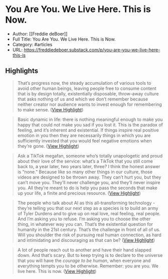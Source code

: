 # You Are You. We Live Here. This is Now.

- Author: [[Freddie deBoer]]
- Full Title: You Are You. We Live Here. This is Now.
- Category: #articles
- URL: https://freddiedeboer.substack.com/p/you-are-you-we-live-here-this-is

## Highlights

> That’s progress now, the steady accumulation of various tools to avoid other human beings, leaving people free to consume content that is by design totally, existentially disposable, throw-away culture that asks nothing of us and which we don’t remember because neither creator nor audience wants to invest enough for remembering to make sense. ([View Highlight](https://read.readwise.io/read/01gxagp1eebj5fn5kj3p49k6nv))


> Basic dynamic in life: there is nothing meaningful enough to make you happy that could not make you sad if you lost it. This is the paradox of feeling, and it’s inherent and existential. If things inspire real positive emotion in you then they are necessarily things in which you are sufficiently invested that you would feel negative emotions when they’re gone. ([View Highlight](https://read.readwise.io/read/01gxagpy4b1bscg44ay2cb5x85))


> Ask a TikTok megafan, someone who’s totally unapologetic and proud about their love of the service: what’s a TikTok that you still come back to, a year later, two years later, three? I think the honest answer is “none.” Because like so many other things in our culture, those videos are designed to be thrown away. They can’t hurt you, but they can’t move you. They’ll never challenge you, and they’ll never inspire you. All they’re meant to do is help you pass the seconds that make up your life, a finite and precious resource. ([View Highlight](https://read.readwise.io/read/01gxagryken028169gmnp2dqwr))


> The people who talk about AI as this all-transforming technology - they’re telling you that our next step as a species is to build an army of Tyler Durdens and to give up on real love, real feeling, real people. And I’m asking you to refuse. I’m asking you to choose the other thing, in whatever way you can. That’s the existential question for humanity in the 21st century. That’s the challenge in front of all of us. Will you shoulder the risk of pursuing real human connection, as hard and intimidating and discouraging as that can be? ([View Highlight](https://read.readwise.io/read/01gxazksvxncx1yqczartxw6ak))


> A lot of people reach out to another and have their hand slapped down. And that’s scary. But to keep trying is to declare to the universe that you will have the *courage to be human*, when everyone and everything tempts you to be otherwise. Remember: you are you. We live here. This is now. ([View Highlight](https://read.readwise.io/read/01gxazp3y7xnmanh5h0by3h6v7))

